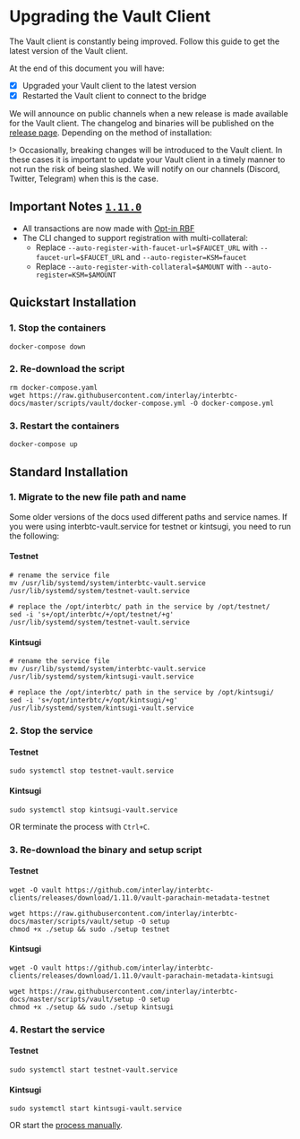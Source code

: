 # Upgrading the Vault Client

The Vault client is constantly being improved. Follow this guide to get the latest version of the Vault client.

At the end of this document you will have:

- [x] Upgraded your Vault client to the latest version
- [x] Restarted the Vault client to connect to the bridge

We will announce on public channels when a new release is made available for the Vault client. The changelog and binaries will be published on the [release page](https://github.com/interlay/interbtc-clients/releases). Depending on the method of installation:

!> Occasionally, breaking changes will be introduced to the Vault client. In these cases it is important to update your Vault client in a timely manner to not run the risk of being slashed. We will notify on our channels (Discord, Twitter, Telegram) when this is the case.

## Important Notes [`1.11.0`](https://github.com/interlay/interbtc-clients/releases/tag/1.11.0)

- All transactions are now made with [Opt-in RBF](https://bitcoincore.org/en/faq/optin_rbf/)
- The CLI changed to support registration with multi-collateral:
    - Replace `--auto-register-with-faucet-url=$FAUCET_URL` with `--faucet-url=$FAUCET_URL` and `--auto-register=KSM=faucet`
    - Replace `--auto-register-with-collateral=$AMOUNT` with `--auto-register=KSM=$AMOUNT`

## Quickstart Installation

### 1. Stop the containers

```shell
docker-compose down
```

### 2. Re-download the script

```shell
rm docker-compose.yaml
wget https://raw.githubusercontent.com/interlay/interbtc-docs/master/scripts/vault/docker-compose.yml -O docker-compose.yml
```

### 3. Restart the containers

```shell
docker-compose up
```

## Standard Installation

### 1. Migrate to the new file path and name

Some older versions of the docs used different paths and service names. If you were using interbtc-vault.service for testnet or kintsugi, you need to run the following:

<!-- tabs:start -->

#### **Testnet**

```shell
# rename the service file
mv /usr/lib/systemd/system/interbtc-vault.service /usr/lib/systemd/system/testnet-vault.service

# replace the /opt/interbtc/ path in the service by /opt/testnet/
sed -i 's+/opt/interbtc/+/opt/testnet/+g' /usr/lib/systemd/system/testnet-vault.service
```

#### **Kintsugi**

```shell
# rename the service file
mv /usr/lib/systemd/system/interbtc-vault.service /usr/lib/systemd/system/kintsugi-vault.service

# replace the /opt/interbtc/ path in the service by /opt/kintsugi/
sed -i 's+/opt/interbtc/+/opt/kintsugi/+g' /usr/lib/systemd/system/kintsugi-vault.service
```

<!-- tabs:end -->

### 2. Stop the service

<!-- tabs:start -->

#### **Testnet**

```shell
sudo systemctl stop testnet-vault.service
```

#### **Kintsugi**

```shell
sudo systemctl stop kintsugi-vault.service
```

<!-- tabs:end -->


OR terminate the process with `Ctrl+C`.

### 3. Re-download the binary and setup script

<!-- tabs:start -->

#### **Testnet**

```shell
wget -O vault https://github.com/interlay/interbtc-clients/releases/download/1.11.0/vault-parachain-metadata-testnet

wget https://raw.githubusercontent.com/interlay/interbtc-docs/master/scripts/vault/setup -O setup
chmod +x ./setup && sudo ./setup testnet
```

#### **Kintsugi**

```shell
wget -O vault https://github.com/interlay/interbtc-clients/releases/download/1.11.0/vault-parachain-metadata-kintsugi

wget https://raw.githubusercontent.com/interlay/interbtc-docs/master/scripts/vault/setup -O setup
chmod +x ./setup && sudo ./setup kintsugi
```

<!-- tabs:end -->

### 4. Restart the service

<!-- tabs:start -->

#### **Testnet**

```shell
sudo systemctl start testnet-vault.service
```

#### **Kintsugi**

```shell
sudo systemctl start kintsugi-vault.service
```

<!-- tabs:end -->

OR start the [process manually](vault/installation?id=_5-start-the-vault-client).
